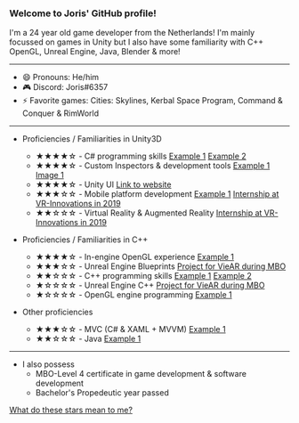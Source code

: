 ### Welcome to Joris' GitHub profile!
I'm a 24 year old game developer from the Netherlands!
I'm mainly focussed on games in Unity but I also have some familiarity with C++ OpenGL, Unreal Engine, Java, Blender & more!

---

- 😄 Pronouns: He/him
- 🎮 Discord: Joris#6357
- ⚡ Favorite games: Cities: Skylines, Kerbal Space Program, Command & Conquer & RimWorld

---

- Proficiencies / Familiarities in Unity3D
  - ★★★★☆ - C# programming skills [Example 1](https://github.com/jdderks/HKU_GDV1/blob/master/Assets/Scripts/Managers/InputManager.cs) [Example 2](https://github.com/jdderks/projectContext2/tree/main/Assets/Scripts)
  - ★★★★☆ - Custom Inspectors & development tools [Example 1](https://github.com/jdderks/kernModule2_Tools/blob/main/Assets/Scripts/Quest/Editor/FetchQuestManagerEditor.cs) [Image 1](https://github.com/jdderks/jdderks/blob/main/custom_inspectorexample.png)
  - ★★★★☆ - Unity UI [Link to website](https://jorisderks.com/#simulations)
  - ★★★☆☆ - Mobile platform development [Example 1](https://jorisderks.com/vid/hitorigameplay.mp4) [Internship at VR-Innovations in 2019](https://www.vr-innovations.nl)
  - ★★☆☆☆ - Virtual Reality & Augmented Reality [Internship at VR-Innovations in 2019](https://www.vr-innovations.nl)

- Proficiencies / Familiarities in C++
  - ★★★★☆ - In-engine OpenGL experience [Example 1](https://github.com/jdderks/rt2d)
  - ★★★☆☆ - Unreal Engine Blueprints [Project for VieAR during MBO](https://www.viear.nl)
  - ★★☆☆☆ - C++ programming skills [Example 1](https://github.com/jdderks/rt2d) [Example 2](https://github.com/jdderks/rt2d)
  - ★☆☆☆☆ - Unreal Engine C++ [Project for VieAR during MBO](https://www.viear.nl)
  - ★☆☆☆☆ - OpenGL engine programming [Example 1](https://github.com/jdderks/pl_fw)

- Other proficiencies
  - ★★★☆☆ - MVC (C# & XAML + MVVM) [Example 1](https://github.com/jdderks/NoiseGeneratorTool)
  - ★★☆☆☆ - Java [Example 1](https://github.com/jdderks/TextAdventure)

---

 - I also possess 
   - MBO-Level 4 certificate in game development & software development
   - Bachelor's Propedeutic year passed

[What do these stars mean to me?](https://github.com/jdderks/jdderks/blob/main/stars.md)